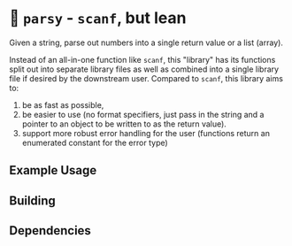 # :toolbox: `parsy` - `scanf`, but lean
Given a string, parse out numbers into a single return value or a list (array).   

Instead of an all-in-one function like `scanf`, this "library" has its functions split out into separate library files as well as combined into a single library file if desired by the downstream user. Compared to `scanf`, this library aims to:

1. be as fast as possible,
2. be easier to use (no format specifiers, just pass in the string and a pointer to an object to be written to as the return value).
3. support more robust error handling for the user (functions return an enumerated constant for the error type)

## Example Usage

## Building

## Dependencies

